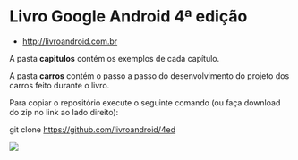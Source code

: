 # Livro Google Android 4ª edição

* http://livroandroid.com.br

A pasta <b>capitulos</b> contém os exemplos de cada capítulo.

A pasta <b>carros</b> contém o passo a passo do desenvolvimento do projeto dos carros feito durante o livro.

Para copiar o repositório execute o seguinte comando (ou faça download do zip no link ao lado direito):

git clone https://github.com/livroandroid/4ed

<img src="http://livroandroid.com.br/imgs/livro_android.png" />
